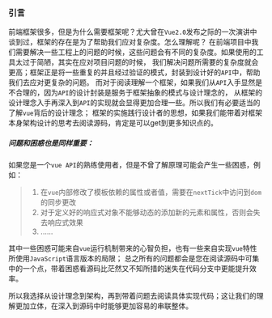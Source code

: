 ### 引言

前端框架很多，但是为什么需要框架呢？尤大曾在`Vue2.0`发布之际的一次演讲中谈到过，框架的存在是为了帮助我们应对复杂度。怎么理解呢？
在前端项目中我们需要解决一些工程上的问题的时候，这些问题会有不同的复杂度。如果使用的工具太过于简陋，其实在应对项目问题的时候，
我们解决问题所需要的复杂度就会更高；框架正是将一些重复的并且经过验证的模式，封装到设计好的`API`中，帮助我们去应对更复杂的问题。
而对于阅读理解一个框架，如果我们从`API`入手显然是不合理的，因为`API`的设计封装是服务于框架抽象的模式与设计理念的，
从框架的设计理念入手再深入到`API`的实现就会显得更加合理一些。所以我们有必要适当的了解`vue`背后的设计理念；
框架的实施践行设计者的思想，如果我们能带着对框架本身架构设计的思考去阅读源码，肯定是可以get到更多知识点的。  

##### 问题和困惑也是同样重要：  
如果您是一个`vue API`的熟练使用者，但是不曾了解原理可能会产生一些困惑，例如：

> 1. 在`vue`内部修改了模板依赖的属性或者值，需要在`nextTick`中访问到`dom`的同步更改
> 2. 对于定义好的响应式对象不能够动态的添加新的元素和属性，否则会失去响应式效果
> 3. ......

其中一些困惑可能来自`vue`运行机制带来的心智负担，也有一些来自实现`vue`特性所使用`JavaScript`语言版本的局限；
总之所有的问题都会是您在阅读源码中可集中的一个点，带着困惑看源码比茫然又不知所措的迷失在代码分支中更能提升效率。  

所以我选择从设计理念到架构，再到带着问题去阅读具体实现代码；这让我们的理解更加立体，在深入到源码中时能够更加容易的串联整体。
